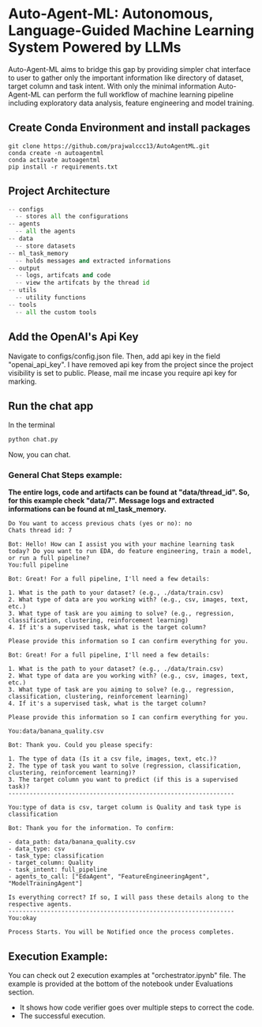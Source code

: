 # Auto-Agent-ML: Autonomous, Language-Guided Machine Learning System Powered by LLMs
Auto-Agent-ML aims to bridge this gap by providing simpler chat interface to user to gather only the important information like directory of dataset, target column and task intent. With only the minimal information Auto-Agent-ML can perform the full workflow of machine learning pipeline including exploratory data analysis, feature engineering and model training. 
## Create Conda Environment and install packages

```shell
git clone https://github.com/prajwalccc13/AutoAgentML.git
conda create -n autoagentml
conda activate autoagentml
pip install -r requirements.txt
```

## Project Architecture

```python
-- configs
  -- stores all the configurations
-- agents
  -- all the agents
-- data
  -- store datasets
-- ml_task_memory
  -- holds messages and extracted informations
-- output
  -- logs, artifcats and code
  -- view the artifcats by the thread id
-- utils
  -- utility functions
-- tools
  -- all the custom tools
```

## Add the OpenAI's Api Key 
Navigate to configs/config.json file. Then, add api key in the field "openai_api_key".
I have removed api key from the project since the project visibility is set to public. Please, mail me incase you require api key for marking.

## Run the chat app
In the terminal
```bash
python chat.py
```

Now, you can chat.

### General Chat Steps example:
**The entire logs, code and artifacts can be found at "data/thread_id". So, for this example check "data/7".**
**Message logs and extracted informations can be found at ml_task_memory.**
```
Do You want to access previous chats (yes or no): no
Chats thread id: 7
```
```
Bot: Hello! How can I assist you with your machine learning task today? Do you want to run EDA, do feature engineering, train a model, or run a full pipeline?
You:full pipeline

Bot: Great! For a full pipeline, I'll need a few details:

1. What is the path to your dataset? (e.g., ./data/train.csv)
2. What type of data are you working with? (e.g., csv, images, text, etc.)
3. What type of task are you aiming to solve? (e.g., regression, classification, clustering, reinforcement learning)
4. If it's a supervised task, what is the target column? 

Please provide this information so I can confirm everything for you.
```

```
Bot: Great! For a full pipeline, I'll need a few details:

1. What is the path to your dataset? (e.g., ./data/train.csv)
2. What type of data are you working with? (e.g., csv, images, text, etc.)
3. What type of task are you aiming to solve? (e.g., regression, classification, clustering, reinforcement learning)
4. If it's a supervised task, what is the target column? 

Please provide this information so I can confirm everything for you.

You:data/banana_quality.csv
```

```
Bot: Thank you. Could you please specify:

1. The type of data (Is it a csv file, images, text, etc.)?
2. The type of task you want to solve (regression, classification, clustering, reinforcement learning)?
3. The target column you want to predict (if this is a supervised task)?
----------------------------------------------------------------

You:type of data is csv, target column is Quality and task type is classification
```

```
Bot: Thank you for the information. To confirm:

- data_path: data/banana_quality.csv
- data_type: csv
- task_type: classification
- target_column: Quality
- task_intent: full_pipeline
- agents_to_call: ["EdaAgent", "FeatureEngineeringAgent", "ModelTrainingAgent"]

Is everything correct? If so, I will pass these details along to the respective agents.
----------------------------------------------------------------
You:okay
```


```
Process Starts. You will be Notified once the process completes.
```

## Execution Example:
You can check out 2 execution examples at "orchestrator.ipynb" file. The example is provided at the bottom of the notebook under Evaluations section.
- It shows how code verifier goes over multiple steps to correct the code.
- The successful execution.







